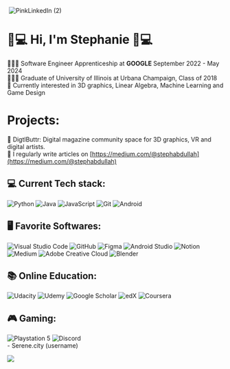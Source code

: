  ![]() ![PinkLinkedIn (2)](https://github.com/DevStephanie/DevStephanie/assets/129541811/07de2b51-9116-4055-9aeb-45a2a62531f4)

# 🌸💻 Hi, I'm Stephanie 🌸💻

👩🏽‍💻 Software Engineer Apprenticeship at **GOOGLE** September 2022 - May 2024 <br/>
👩🏽‍🎓 Graduate of University of Illinois at Urbana Champaign, Class of 2018 <br/>
💭 Currently interested in 3D graphics, Linear Algebra, Machine Learning and Game Design <br/>

<!-- Projects-->
 # Projects: 
 📖 DigtlButtr: Digital magazine community space for 3D graphics, VR and digital artists. <br/>
 📝 I regularly write articles on [https://medium.com/@stephabdullah](https://medium.com/@stephabdullah) <br/>

 
<!-- Current Tech stack-->
 ## 💻 Current Tech stack: 
 ![Python](https://img.shields.io/badge/python-3670A0?style=for-the-badge&logo=python&logoColor=ffdd54) 
 ![Java](https://img.shields.io/badge/java-%23ED8B00.svg?style=for-the-badge&logo=openjdk&logoColor=white) 
 ![JavaScript](https://img.shields.io/badge/JavaScript-F7DF1E?style=for-the-badge&logo=javascript&logoColor=black) 
 ![Git](https://img.shields.io/badge/Git-F05032.svg?style=for-the-badge&logo=Git&logoColor=white) 
 ![Android](https://img.shields.io/badge/Android-3DDC84?style=for-the-badge&logo=android&logoColor=white) 


<!-- Favorite Softwares-->
 ## 🖥️ Favorite Softwares: 
![Visual Studio Code](https://img.shields.io/badge/Visual%20Studio%20Code-0078d7.svg?style=for-the-badge&logo=visual-studio-code&logoColor=white) 
![GitHub](https://img.shields.io/badge/github-%23121011.svg?style=for-the-badge&logo=github&logoColor=white)
![Figma](https://img.shields.io/badge/figma-%23F24E1E.svg?style=for-the-badge&logo=figma&logoColor=white)
![Android Studio](https://img.shields.io/badge/android%20studio-346ac1?style=for-the-badge&logo=android%20studio&logoColor=white)
![Notion](https://img.shields.io/badge/Notion-%23000000.svg?style=for-the-badge&logo=notion&logoColor=white) 
![Medium](https://img.shields.io/badge/Medium-12100E?style=for-the-badge&logo=medium&logoColor=white) 
![Adobe Creative Cloud](https://img.shields.io/badge/Adobe%20Creative%20Cloud-DA1F26.svg?style=for-the-badge&logo=Adobe%20Creative%20Cloud&logoColor=white) 
![Blender](https://img.shields.io/badge/blender-%23F5792A.svg?style=for-the-badge&logo=blender&logoColor=white) 


<!-- Favorite Softwares-->
## 📚 Online Education:
![Udacity](https://img.shields.io/badge/Udacity-grey?style=for-the-badge&logo=udacity&logoColor=15B8E6) 
![Udemy](https://img.shields.io/badge/Udemy-A435F0?style=for-the-badge&logo=Udemy&logoColor=white)
![Google Scholar](https://img.shields.io/badge/Google%20Scholar-4285F4?style=for-the-badge&logo=google-scholar&logoColor=white)
![edX](https://img.shields.io/badge/edX-%2302262B.svg?style=for-the-badge&logo=edX&logoColor=white)
![Coursera](https://img.shields.io/badge/Coursera-%230056D2.svg?style=for-the-badge&logo=Coursera&logoColor=white)

## 🎮 Gaming:
<!-- Favorite Softwares-->
![Playstation 5](https://img.shields.io/badge/Playstation%205-003791?style=for-the-badge&logo=playstation-5&logoColor=white)
![Discord](https://img.shields.io/badge/Discord-%235865F2.svg?style=for-the-badge&logo=discord&logoColor=white) <br/> - Serene.city (username)


 <!-- GitHub stats from https://github.com/anuraghazra/github-readme-stats -->
![](https://github-readme-stats.vercel.app/api?username=DevStephanie&theme=radical&hide_border=false&include_all_commits=true&count_private=true)<br/>


